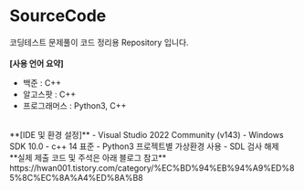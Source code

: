 # SourceCode
코딩테스트 문제풀이 코드 정리용 Repository 입니다.   
<br/>
**[사용 언어 요약]**
- 백준 : C++
- 알고스팟 : C++
- 프로그래머스 : Python3, C++   
<br/>
**[IDE 및 환경 설정]**
- Visual Studio 2022 Community (v143)
- Windows SDK 10.0
- c++ 14 표준
- Python3 프로젝트별 가상환경 사용
- SDL 검사 해제   
<br/>
**실제 제출 코드 및 주석은 아래 블로그 참고**
https://hwan001.tistory.com/category/%EC%BD%94%EB%94%A9%ED%85%8C%EC%8A%A4%ED%8A%B8
